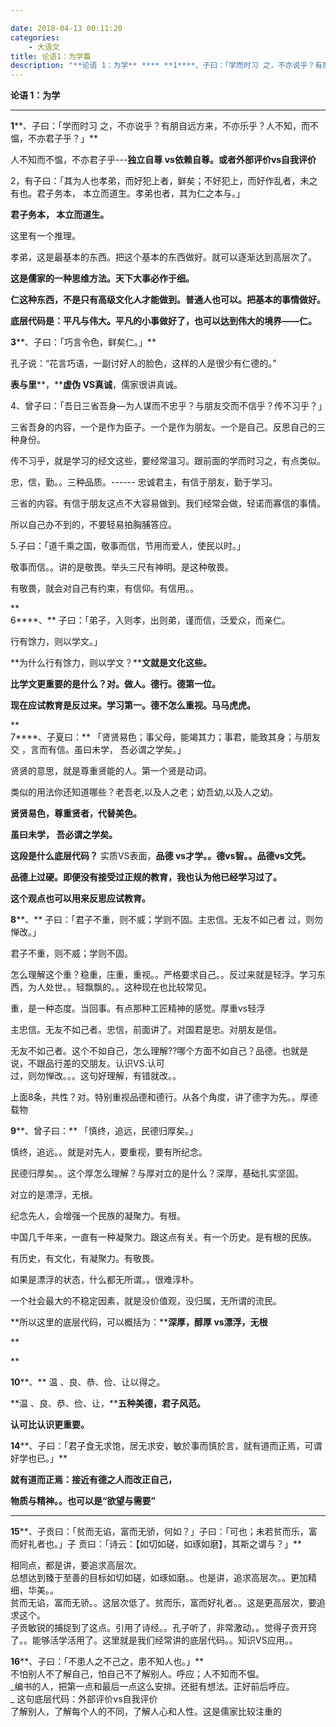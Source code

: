```yaml
---

date: 2018-04-13 00:11:20
categories:
    - 大语文
title: 论语1：为学篇
description: "**论语 1：为学** **** **1****、子曰：「学而时习 之，不亦说乎？有朋自远方来，不亦乐乎？人不知，而不愠，不亦君子乎？」** 人不知而不愠，不亦君子乎---**独立自尊 vs依赖自尊。..."
---
```


**论语 1：为学**

****

**1****、子曰：「学而时习 之，不亦说乎？有朋自远方来，不亦乐乎？人不知，而不愠，不亦君子乎？」**

人不知而不愠，不亦君子乎\---**独立自尊 vs依赖自尊。或者外部评价vs自我评价**

2，有子曰：「其为人也孝弟，而好犯上者，鲜矣；不好犯上，而好作乱者，未之有也。君子务本， 本立而道生。孝弟也者，其为仁之本与。」

**君子务本， 本立而道生。**

这里有一个推理。

孝弟，这是最基本的东西。把这个基本的东西做好。就可以逐渐达到高层次了。

**这是儒家的一种思维方法。天下大事必作于细。**

**仁这种东西，不是只有高级文化人才能做到。普通人也可以。把基本的事情做好。**

**底层代码是：平凡与伟大。平凡的小事做好了，也可以达到伟大的境界——仁。**

**3****、子曰：「巧言令色，鲜矣仁。」**

孔子说：“花言巧语，一副讨好人的脸色，这样的人是很少有仁德的。”

**表与里****，****虚伪 VS真诚**，儒家很讲真诚。

  
  


4、曾子曰：「吾日三省吾身—为人谋而不忠乎？与朋友交而不信乎？传不习乎？」

三省吾身的内容，一个是作为臣子。一个是作为朋友。一个是自己。反思自己的三种身份。

传不习乎，就是学习的经文这些，要经常温习。跟前面的学而时习之，有点类似。

忠，信，勤。。三种品质。\------ 忠诚君主，有信于朋友，勤于学习。

三省的内容。有信于朋友这点不大容易做到。我们经常会做，轻诺而寡信的事情。

所以自己办不到的，不要轻易拍胸脯答应。

  
5.子曰：「道千乘之国，敬事而信，节用而爱人，使民以时。」

敬事而信。。讲的是敬畏。举头三尺有神明。是这种敬畏。

有敬畏，就会对自己有约束，有信仰。有信用。。

**  
6****、** 子曰：「弟子，入则孝，出则弟，谨而信，泛爱众，而亲仁。

行有馀力，则以学文。」

**为什么行有馀力，则以学文？****文就是文化这些。**

**比学文更重要的是什么？对。做人。德行。****德第一位****。**

**现在应试教育是反过来。学习第一。德不怎么重视。马马虎虎。**

**  
7****、子夏曰：** 「贤贤易色；事父母，能竭其力；事君，能致其身；与朋友交 ，言而有信。虽曰未学， 吾必谓之学矣。」

贤贤的意思，就是尊重贤能的人。第一个贤是动词。

类似的用法你还知道哪些？老吾老,以及人之老；幼吾幼,以及人之幼。

**贤贤易色，尊重贤者，代替美色。**

**虽曰未学， 吾必谓之学矣。**

**这段是什么底层代码？** 实质VS表面，**品德 vs才学。。德vs智。。品德vs文凭。**

**品德上过硬。即便没有接受过正规的教育，我也认为他已经学习过了。**

**这个观点也可以用来反思应试教育。**

**8****、** 子曰：「君子不重，则不威；学则不固。主忠信。无友不如己者 过，则勿惮改。」

君子不重，则不威；学则不固。

怎么理解这个重？稳重，庄重，重视。。严格要求自己。。反过来就是轻浮。学习东西，为人处世。。轻飘飘的。。这种现在也比较常见。

重，是一种态度。当回事。有点那种工匠精神的感觉。厚重vs轻浮

主忠信。无友不如己者。忠信，前面讲了。对国君是忠。对朋友是信。

无友不如己者。这个不如自己，怎么理解??哪个方面不如自己？品德。也就是说，不跟品行差的交朋友。认识VS.认可  
过，则勿惮改。。。这句好理解，有错就改。。

上面8条，共性？对。特别重视品德和德行。从各个角度，讲了德字为先。。厚德载物  
  


  
**9****、曾子曰：** 「慎终，追远，民德归厚矣。」

慎终，追远。。就是对先人，要重视，要有所纪念。

民德归厚矣。。这个厚怎么理解？与厚对立的是什么？深厚，基础扎实坚固。

对立的是漂浮，无根。

纪念先人，会增强一个民族的凝聚力。有根。

中国几千年来，一直有一种凝聚力。跟这点有关。有一个历史。是有根的民族。

有历史，有文化，有凝聚力。有敬畏。

如果是漂浮的状态，什么都无所谓。。很难淳朴。

一个社会最大的不稳定因素，就是没价值观，没归属，无所谓的流民。

**所以这里的底层代码，可以概括为：****深厚，醇厚 vs漂浮，无根**

**  
  
**

**10****、** 温 、良、恭、俭、让以得之。

**温 、良、恭、俭、让，****五种美德，君子风范。**

**认可比认识更重要。**

**14****、子曰：「君子食无求饱，居无求安，敏於事而慎於言，就有道而正焉，可谓好学也已。」**

**就有道而正焉：接近有德之人而改正自己，**

**物质与精神。。也可以是“欲望与需要”**

****

**15****、子贡曰：「贫而无谄，富而无骄，何如？」子曰：「可也；未若贫而乐，富而好礼者也。」子 贡曰：「诗云：【如切如磋，如琢如磨】，其斯之谓与？」**

相同点，都是讲，要追求高层次。  
总想达到臻于至善的目标如切如磋，如琢如磨。。也是讲，追求高层次。。更加精细，华美。。  
贫而无谄，富而无骄。。这层次低了。贫而乐，富而好礼者。。这是更高层次，要追求这个。  
子贡敏锐的捕捉到了这点。引用了诗经。。孔子听了，非常激动。。觉得子贡开窍了。。能够活学活用了。这里就是我们经常讲的底层代码。。知识VS应用。。  
  


  
**16****、子曰：「不患人之不己之，患不知人也。」**  
不怕别人不了解自己，怕自己不了解别人。呼应；人不知而不愠。  
 _编书的人，把第一点和最后一点这么安排。还挺有想法。正好前后呼应。  
_ 这句底层代码：外部评价vs自我评价  
了解别人，了解每个人的不同，了解人心和人性。这是儒家比较注重的